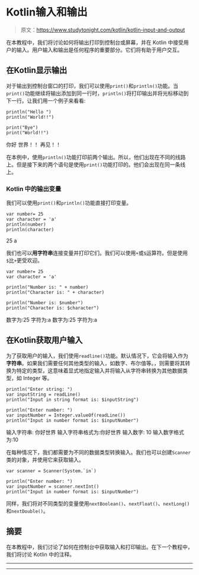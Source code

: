 # Kotlin输入和输出

> 原文：<https://www.studytonight.com/kotlin/kotlin-input-and-output>

在本教程中，我们将讨论如何将输出打印到控制台或屏幕，并在 Kotlin 中接受用户的输入。用户输入和输出是任何程序的重要部分。它们将有助于用户交互。

## 在Kotlin显示输出

对于输出到控制台窗口的打印，我们可以使用`print()`和`println()`功能。当`print()`功能继续将输出添加到同一行时，`println()`将打印输出并将光标移动到下一行。让我们用一个例子来看看:

```
println("Hello ")
println("World!!")

print("Bye")
print("World!!")
```

你好
世界！！
再见！！

在本例中，使用`println()`功能打印前两个输出。所以，他们出现在不同的线路上。但是接下来的两个语句是使用`print()`功能打印的。他们会出现在同一条线上。

### Kotlin 中的输出变量

我们可以使用`print()`和`println()`功能直接打印变量。

```
var number= 25
var character = 'a'
println(number)
println(character)
```

25
a

我们也可以**用字符串**连接变量并打印它们。我们可以使用`+`或`$`运算符。但是使用`$`比`+`更受欢迎。

```
var number= 25
var character = 'a'

println("Number is: " + number)
println("Character is: " + character)

println("Number is: $number")
println("Character is: $character")
```

数字为:25
字符为:a
数字为:25
字符为:a

## 在Kotlin获取用户输入

为了获取用户的输入，我们使用`readline()`功能。默认情况下，它会将输入作为**字符串**。如果我们需要任何其他类型的输入，如数字、布尔值等。，则需要将其转换为特定的类型，这意味着显式地指定输入并将输入从字符串转换为其他数据类型，如 Integer 等。

```
println("Enter string: ")
var inputString = readLine()
println("Input in string format is: $inputString")

println("Enter number: ")
var inputNumber = Integer.valueOf(readLine())
println("Input in number format is: $inputNumber")
```

输入字符串:
你好世界
输入字符串格式为:你好世界
输入数字:
10
输入数字格式为:10

在每种情况下，我们都需要为不同的数据类型转换输入。我们也可以创建`Scanner`类的对象，并使用它来获取输入。

```
var scanner = Scanner(System.`in`)

println("Enter number: ")
var inputNumber = scanner.nextInt()
println("Input in number format is: $inputNumber")
```

同样，我们将对不同类型的变量使用`nextBoolean()`、`nextFloat()`、`nextLong()`和`nextDouble()`。

## 摘要

在本教程中，我们讨论了如何在控制台中获取输入和打印输出。在下一个教程中，我们将讨论 Kotlin 中的注释。

* * *

* * *